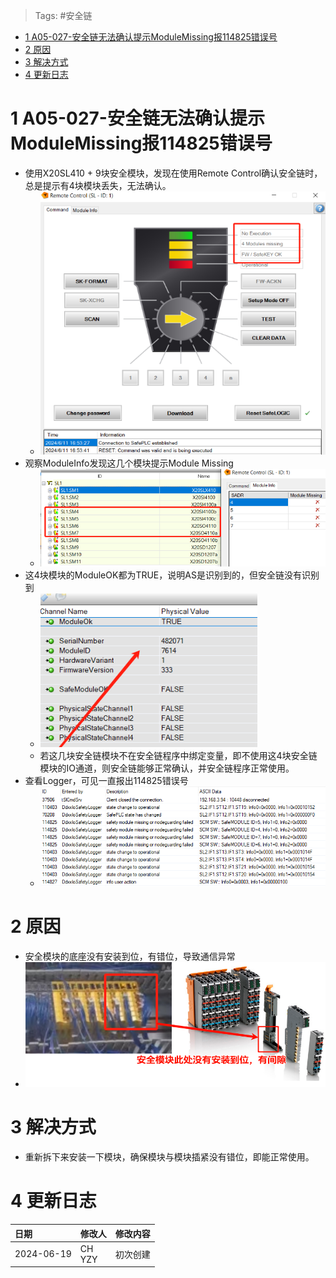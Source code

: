 > Tags: #安全链

- [1 A05-027-安全链无法确认提示ModuleMissing报114825错误号](#_1-a05-027-%E5%AE%89%E5%85%A8%E9%93%BE%E6%97%A0%E6%B3%95%E7%A1%AE%E8%AE%A4%E6%8F%90%E7%A4%BAmodulemissing%E6%8A%A5114825%E9%94%99%E8%AF%AF%E5%8F%B7)
- [2 原因](#_2-%E5%8E%9F%E5%9B%A0)
- [3 解决方式](#_3-%E8%A7%A3%E5%86%B3%E6%96%B9%E5%BC%8F)
- [4 更新日志](#_4-%E6%9B%B4%E6%96%B0%E6%97%A5%E5%BF%97)

# 1 A05-027-安全链无法确认提示ModuleMissing报114825错误号

- 使用X20SL410 + 9块安全模块，发现在使用Remote Control确认安全链时，总是提示有4块模块丢失，无法确认。
    - ![](FILES/027安全链无法确认提示ModuleMissing报114825错误号/image-20240619201611691.png)
- 观察ModuleInfo发现这几个模块提示Module Missing
    - ![](FILES/027安全链无法确认提示ModuleMissing报114825错误号/image-20240619201655814.png)
- 这4块模块的ModuleOK都为TRUE，说明AS是识别到的，但安全链没有识别到
    - ![](FILES/027安全链无法确认提示ModuleMissing报114825错误号/image-20240619201728441.png)
    - 若这几块安全链模块不在安全链程序中绑定变量，即不使用这4块安全链模块的IO通道，则安全链能够正常确认，并安全链程序正常使用。
- 查看Logger，可见一直报出114825错误号
    - ![](FILES/027安全链无法确认提示ModuleMissing报114825错误号/image-20240619202209011.png)

# 2 原因

- 安全模块的底座没有安装到位，有错位，导致通信异常
- ![](FILES/027安全链无法确认提示ModuleMissing报114825错误号/image-20240619202824873.png)

# 3 解决方式

- 重新拆下来安装一下模块，确保模块与模块插紧没有错位，即能正常使用。

# 4 更新日志

| 日期         | 修改人       | 修改内容 |
| :--------- | :-------- | :--- |
| 2024-06-19 | CH<br>YZY | 初次创建 |
